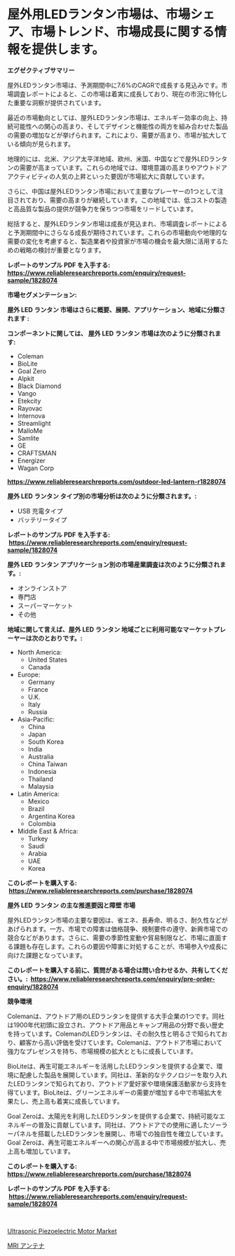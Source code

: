 <p><h1>屋外用LEDランタン市場は、市場シェア、市場トレンド、市場成長に関する情報を提供します。</h1></p><p><strong>エグゼクティブサマリー</strong></p>
<p><p>屋外LEDランタン市場は、予測期間中に7.6%のCAGRで成長する見込みです。市場調査レポートによると、この市場は着実に成長しており、現在の市況に特化した重要な洞察が提供されています。</p><p>最近の市場動向としては、屋外LEDランタン市場は、エネルギー効率の向上、持続可能性への関心の高まり、そしてデザインと機能性の両方を組み合わせた製品の需要の増加などが挙げられます。これにより、需要が高まり、市場が拡大している傾向が見られます。</p><p>地理的には、北米、アジア太平洋地域、欧州、米国、中国などで屋外LEDランタンの需要が高まっています。これらの地域では、環境意識の高まりやアウトドアアクティビティの人気の上昇といった要因が市場拡大に貢献しています。</p><p>さらに、中国は屋外LEDランタン市場において主要なプレーヤーの1つとして注目されており、需要の高まりが継続しています。この地域では、低コストの製造と高品質な製品の提供が競争力を保ちつつ市場をリードしています。</p><p>総括すると、屋外LEDランタン市場は成長が見込まれ、市場調査レポートによると予測期間中にさらなる成長が期待されています。これらの市場動向や地理的な需要の変化を考慮すると、製造業者や投資家が市場の機会を最大限に活用するための戦略の検討が重要となります。</p></p>
<p><strong>レポートのサンプル PDF を入手する: <a href="https://www.reliableresearchreports.com/enquiry/request-sample/1828074">https://www.reliableresearchreports.com/enquiry/request-sample/1828074</a></strong></p>
<p><strong>市場セグメンテーション:</strong></p>
<p><strong> 屋外 LED ランタン 市場はさらに概要、展開、アプリケーション、地域に分類されます :</strong></p>
<p><strong>コンポーネントに関しては、 屋外 LED ランタン 市場は次のように分類されます: &nbsp;</strong></p>
<p><ul><li>Coleman</li><li>BioLite</li><li>Goal Zero</li><li>Alpkit</li><li>Black Diamond</li><li>Vango</li><li>Etekcity</li><li>Rayovac</li><li>Internova</li><li>Streamlight</li><li>MalloMe</li><li>Samlite</li><li>GE</li><li>CRAFTSMAN</li><li>Energizer</li><li>Wagan Corp</li></ul></p>
<p><strong><a href="https://www.reliableresearchreports.com/outdoor-led-lantern-r1828074">https://www.reliableresearchreports.com/outdoor-led-lantern-r1828074</a></strong></p>
<p><strong> 屋外 LED ランタン タイプ別の市場分析は次のように分類されます。:</strong></p>
<p><ul><li>USB 充電タイプ</li><li>バッテリータイプ</li></ul></p>
<p><strong>レポートのサンプル PDF を入手する: &nbsp;<a href="https://www.reliableresearchreports.com/enquiry/request-sample/1828074">https://www.reliableresearchreports.com/enquiry/request-sample/1828074</a></strong></p>
<p><strong> 屋外 LED ランタン アプリケーション別の市場産業調査は次のように分類されます。:</strong></p>
<p><ul><li>オンラインストア</li><li>専門店</li><li>スーパーマーケット</li><li>その他</li></ul></p>
<p><strong>地域に関して言えば、屋外 LED ランタン 地域ごとに利用可能なマーケットプレーヤーは次のとおりです。:</strong></p>
<p><ul>
    <li>
        North America:
        <ul>
            <li>United States</li>
            <li>Canada</li>
        </ul>
    </li>
    <li>
        Europe:
        <ul>
            <li>Germany</li>
            <li>France</li>
            <li>U.K.</li>
            <li>Italy</li>
            <li>Russia</li>
        </ul>
    </li>
    <li>
        Asia-Pacific:
        <ul>
            <li>China</li>
            <li>Japan</li>
            <li>South Korea</li>
            <li>India</li>
            <li>Australia</li>
            <li>China Taiwan</li>
            <li>Indonesia</li>
            <li>Thailand</li>
            <li>Malaysia</li>
        </ul>
    </li>
    <li>
        Latin America:
        <ul>
            <li>Mexico</li>
            <li>Brazil</li>
            <li>Argentina Korea</li>
            <li>Colombia</li>
        </ul>
    </li>
    <li>
        Middle East & Africa:
        <ul>
            <li>Turkey</li>
            <li>Saudi</li>
            <li>Arabia</li>
            <li>UAE</li>
            <li>Korea</li>
        </ul>
    </li>
    </ul></p>
<p><strong>このレポートを購入する: &nbsp;<a href="https://www.reliableresearchreports.com/purchase/1828074">https://www.reliableresearchreports.com/purchase/1828074</a></strong></p>
<p><strong>屋外 LED ランタン の主な推進要因と障壁 市場</strong></p>
<p><p>屋外LEDランタン市場の主要な要因は、省エネ、長寿命、明るさ、耐久性などがあげられます。一方、市場での障害は価格競争、規制要件の遵守、新興市場での競合などがあります。さらに、需要の季節性変動や貿易制限など、市場に直面する課題も存在します。これらの要因や障害に対処することが、市場参入や成長に向けた課題となっています。</p></p>
<p><strong>このレポートを購入する前に、質問がある場合は問い合わせるか、共有してください。:&nbsp; <a href="https://www.reliableresearchreports.com/enquiry/pre-order-enquiry/1828074">https://www.reliableresearchreports.com/enquiry/pre-order-enquiry/1828074</a></strong></p>
<p><strong>競争環境</strong></p>
<p><p>Colemanは、アウトドア用のLEDランタンを提供する大手企業の1つです。同社は1900年代初頭に設立され、アウトドア用品とキャンプ用品の分野で長い歴史を持っています。ColemanのLEDランタンは、その耐久性と明るさで知られており、顧客から高い評価を受けています。Colemanは、アウトドア市場において強力なプレゼンスを持ち、市場規模の拡大とともに成長しています。</p><p>BioLiteは、再生可能エネルギーを活用したLEDランタンを提供する企業で、環境に配慮した製品を展開しています。同社は、革新的なテクノロジーを取り入れたLEDランタンで知られており、アウトドア愛好家や環境保護活動家から支持を得ています。BioLiteは、グリーンエネルギーの需要が増加する中で市場拡大を果たし、売上高も着実に成長しています。</p><p>Goal Zeroは、太陽光を利用したLEDランタンを提供する企業で、持続可能なエネルギーの普及に貢献しています。同社は、アウトドアでの使用に適したソーラーパネルを搭載したLEDランタンを展開し、市場での独自性を確立しています。Goal Zeroは、再生可能エネルギーへの関心が高まる中で市場規模が拡大し、売上高も増加しています。</p></p>
<p><strong>このレポートを購入する: &nbsp; <a href="https://www.reliableresearchreports.com/purchase/1828074">https://www.reliableresearchreports.com/purchase/1828074</a></strong></p>
<p><strong>レポートのサンプル PDF を入手する: &nbsp;<a href="https://www.reliableresearchreports.com/enquiry/request-sample/1828074">https://www.reliableresearchreports.com/enquiry/request-sample/1828074</a></strong><strong></strong></p>
<p>&nbsp;</p>
<p><p><a href="https://github.com/dimitrishawkinswaynenp91rgz/Market-Research-Report-List-2/blob/main/ultrasonic-piezoelectric-motor-market.md">Ultrasonic Piezoelectric Motor Market</a></p><p><a href="https://github.com/one-cool-chick/Market-Research-Report-List-1/blob/main/847322632396.md">MRI アンテナ</a></p></p>